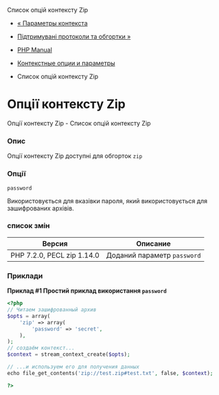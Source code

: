 Список опцій контексту Zip

-   [« Параметры контекста](context.params.html)
    
-   [Підтримувані протоколи та обгортки »](wrappers.html)
    
-   [PHP Manual](index.html)
    
-   [Контекстные опции и параметры](context.html)
    
-   Список опцій контексту Zip
    

# Опції контексту Zip

Опції контексту Zip - Список опцій контексту Zip

### Опис

Опції контексту Zip доступні для обгорток `zip`

### Опції

`password`

Використовується для вказівки пароля, який використовується для зашифрованих архівів.

### список змін

| Версия                     | Описание                    |
|----------------------------|-----------------------------|
| PHP 7.2.0, PECL zip 1.14.0 | Доданий параметр `password` |

### Приклади

**Приклад #1 Простий приклад використання `password`**

```php
<?php
// Читаем зашифрованный архив
$opts = array(
    'zip' => array(
        'password' => 'secret',
    ),
);
// создаём контекст...
$context = stream_context_create($opts);

// ...и используем его для получения данных
echo file_get_contents('zip://test.zip#test.txt', false, $context);

?>
```